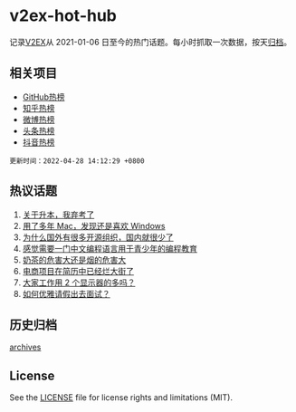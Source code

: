# v2ex-hot-hub

 记录[V2EX](https://www.v2ex.com/)从 2021-01-06 日至今的热门话题。每小时抓取一次数据，按天[归档](archives)。
 
 ## 相关项目

- [GitHub热榜](https://github.com/lonnyzhang423/github-hot-hub)
- [知乎热榜](https://github.com/lonnyzhang423/zhihu-hot-hub)
- [微博热榜](https://github.com/lonnyzhang423/weibo-hot-hub)
- [头条热榜](https://github.com/lonnyzhang423/toutiao-hot-hub)
- [抖音热榜](https://github.com/lonnyzhang423/douyin-hot-hub)


 `更新时间：2022-04-28 14:12:29 +0800`

## 热议话题

1. [关于升本，我弃考了](https://www.v2ex.com/t/849618)
1. [用了多年 Mac，发现还是喜欢 Windows](https://www.v2ex.com/t/849578)
1. [为什么国外有很多开源组织，国内就很少了](https://www.v2ex.com/t/849655)
1. [感觉需要一门中文编程语言用于青少年的编程教育](https://www.v2ex.com/t/849700)
1. [奶茶的危害大还是烟的危害大](https://www.v2ex.com/t/849733)
1. [电商项目在简历中已经烂大街了](https://www.v2ex.com/t/849590)
1. [大家工作用 2 个显示器的多吗？](https://www.v2ex.com/t/849720)
1. [如何优雅请假出去面试？](https://www.v2ex.com/t/849603)

## 历史归档

[archives](archives)

## License

See the [LICENSE](LICENSE) file for license rights and limitations (MIT).
